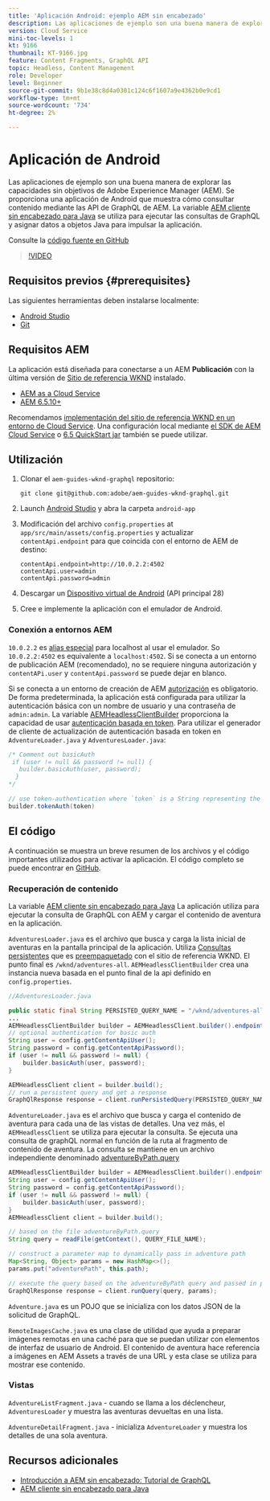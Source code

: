 ```yaml
---
title: 'Aplicación Android: ejemplo AEM sin encabezado'
description: Las aplicaciones de ejemplo son una buena manera de explorar las capacidades sin objetivos de Adobe Experience Manager (AEM). Se proporciona una aplicación de Android que muestra cómo consultar contenido mediante las API de GraphQL de AEM. El Apollo Client Android se utiliza para generar consultas de GraphQL y asignar datos a objetos de Swift para impulsar la aplicación. SwiftUI se utiliza para procesar una lista sencilla y una vista detallada del contenido.
version: Cloud Service
mini-toc-levels: 1
kt: 9166
thumbnail: KT-9166.jpg
feature: Content Fragments, GraphQL API
topic: Headless, Content Management
role: Developer
level: Beginner
source-git-commit: 9b1e38c8d4a0301c124c6f1607a9e4362b0e9cd1
workflow-type: tm+mt
source-wordcount: '734'
ht-degree: 2%

---
```



# Aplicación de Android

Las aplicaciones de ejemplo son una buena manera de explorar las capacidades sin objetivos de Adobe Experience Manager (AEM). Se proporciona una aplicación de Android que muestra cómo consultar contenido mediante las API de GraphQL de AEM. La variable [AEM cliente sin encabezado para Java](https://github.com/adobe/aem-headless-client-java) se utiliza para ejecutar las consultas de GraphQL y asignar datos a objetos Java para impulsar la aplicación.

Consulte la [código fuente en GitHub](https://github.com/adobe/aem-guides-wknd-graphql/tree/main/android-app)

>[!VIDEO](https://video.tv.adobe.com/v/338093/?quality=12&learn=on)

## Requisitos previos {#prerequisites}

Las siguientes herramientas deben instalarse localmente:

* [Android Studio](https://developer.android.com/studio)
* [Git](https://git-scm.com/)

## Requisitos AEM

La aplicación está diseñada para conectarse a un AEM **Publicación** con la última versión de [Sitio de referencia WKND](https://github.com/adobe/aem-guides-wknd/releases/latest) instalado.

* [AEM as a Cloud Service](https://experienceleague.adobe.com/docs/experience-manager-cloud-service/overview/introduction.html)
* [AEM 6.5.10+](https://experienceleague.adobe.com/docs/experience-manager-65/release-notes/service-pack/new-features-latest-service-pack.html?lang=es#service-pack)

Recomendamos [implementación del sitio de referencia WKND en un entorno de Cloud Service](https://experienceleague.adobe.com/docs/experience-manager-cloud-service/implementing/deploying/overview.html#coding-against-the-right-aem-version). Una configuración local mediante [el SDK de AEM Cloud Service](https://experienceleague.adobe.com/docs/experience-manager-learn/cloud-service/local-development-environment-set-up/overview.html) o [6.5 QuickStart jar](https://experienceleague.adobe.com/docs/experience-manager-learn/foundation/development/set-up-a-local-aem-development-environment.html?lang=en#install-local-aem-instances) también se puede utilizar.

## Utilización

1. Clonar el `aem-guides-wknd-graphql` repositorio:

   ```shell
   git clone git@github.com:adobe/aem-guides-wknd-graphql.git
   ```

1. Launch [Android Studio](https://developer.android.com/studio) y abra la carpeta `android-app`
1. Modificación del archivo `config.properties` at `app/src/main/assets/config.properties` y actualizar `contentApi.endpoint` para que coincida con el entorno de AEM de destino:

   ```plain
   contentApi.endpoint=http://10.0.2.2:4502
   contentApi.user=admin
   contentApi.password=admin
   ```

1. Descargar un [Dispositivo virtual de Android](https://developer.android.com/studio/run/managing-avds) (API principal 28)
1. Cree e implemente la aplicación con el emulador de Android.


### Conexión a entornos AEM

`10.0.2.2` es [alias especial](https://developer.android.com/studio/run/emulator-networking) para localhost al usar el emulador. So `10.0.2.2:4502` es equivalente a `localhost:4502`. Si se conecta a un entorno de publicación AEM (recomendado), no se requiere ninguna autorización y `contentAPi.user` y `contentApi.password` se puede dejar en blanco.

Si se conecta a un entorno de creación de AEM [autorización](https://github.com/adobe/aem-headless-client-java#using-authorization) es obligatorio. De forma predeterminada, la aplicación está configurada para utilizar la autenticación básica con un nombre de usuario y una contraseña de `admin:admin`. La variable [AEMHeadlessClientBuilder](https://github.com/adobe/aem-headless-client-java/blob/main/client/src/main/java/com/adobe/aem/graphql/client/AEMHeadlessClientBuilder.java) proporciona la capacidad de usar [autenticación basada en token](https://experienceleague.adobe.com/docs/experience-manager-learn/getting-started-with-aem-headless/authentication/overview.html). Para utilizar el generador de cliente de actualización de autenticación basada en token en `AdventureLoader.java` y `AdventuresLoader.java`:

```java
/* Comment out basicAuth
 if (user != null && password != null) {
   builder.basicAuth(user, password);
  }
*/

// use token-authentication where `token` is a String representing the token
builder.tokenAuth(token)
```

## El código

A continuación se muestra un breve resumen de los archivos y el código importantes utilizados para activar la aplicación. El código completo se puede encontrar en [GitHub](https://github.com/adobe/aem-guides-wknd-graphql/tree/main/android-app).

### Recuperación de contenido

La variable [AEM cliente sin encabezado para Java](https://github.com/adobe/aem-headless-client-java) La aplicación utiliza para ejecutar la consulta de GraphQL con AEM y cargar el contenido de aventura en la aplicación.

`AdventuresLoader.java` es el archivo que busca y carga la lista inicial de aventuras en la pantalla principal de la aplicación. Utiliza [Consultas persistentes](https://experienceleague.adobe.com/docs/experience-manager-learn/getting-started-with-aem-headless/graphql/video-series/graphql-persisted-queries.html) que es [preempaquetado](https://github.com/adobe/aem-guides-wknd/tree/master/ui.content/src/main/content/jcr_root/conf/wknd/settings/graphql/persistentQueries/adventures-all/_jcr_content) con el sitio de referencia WKND. El punto final es `/wknd/adventures-all`. `AEMHeadlessClientBuilder` crea una instancia nueva basada en el punto final de la api definido en `config.properties`.

```java
//AdventuresLoader.java

public static final String PERSISTED_QUERY_NAME = "/wknd/adventures-all";
...
AEMHeadlessClientBuilder builder = AEMHeadlessClient.builder().endpoint(config.getContentApiEndpoint());
// optional authentication for basic auth
String user = config.getContentApiUser();
String password = config.getContentApiPassword();
if (user != null && password != null) {
    builder.basicAuth(user, password);
}

AEMHeadlessClient client = builder.build();
// run a persistent query and get a response
GraphQlResponse response = client.runPersistedQuery(PERSISTED_QUERY_NAME);
```

`AdventureLoader.java` es el archivo que busca y carga el contenido de aventura para cada una de las vistas de detalles. Una vez más, el `AEMHeadlessClient` se utiliza para ejecutar la consulta. Se ejecuta una consulta de graphQL normal en función de la ruta al fragmento de contenido de aventura. La consulta se mantiene en un archivo independiente denominado [adventureByPath.query](https://github.com/adobe/aem-guides-wknd-graphql/blob/main/android-app/app/src/main/assets/adventureByPath.query)

```java
AEMHeadlessClientBuilder builder = AEMHeadlessClient.builder().endpoint(config.getContentApiEndpoint());
String user = config.getContentApiUser();
String password = config.getContentApiPassword();
if (user != null && password != null) {
    builder.basicAuth(user, password);
}
AEMHeadlessClient client = builder.build();

// based on the file adventureByPath.query
String query = readFile(getContext(), QUERY_FILE_NAME);

// construct a parameter map to dynamically pass in adventure path
Map<String, Object> params = new HashMap<>();
params.put("adventurePath", this.path);

// execute the query based on the adventureByPath query and passed in parameters
GraphQlResponse response = client.runQuery(query, params);
```

`Adventure.java` es un POJO que se inicializa con los datos JSON de la solicitud de GraphQL.

`RemoteImagesCache.java` es una clase de utilidad que ayuda a preparar imágenes remotas en una caché para que se puedan utilizar con elementos de interfaz de usuario de Android. El contenido de aventura hace referencia a imágenes en AEM Assets a través de una URL y esta clase se utiliza para mostrar ese contenido.

### Vistas

`AdventureListFragment.java` - cuando se llama a los déclencheur, `AdventuresLoader` y muestra las aventuras devueltas en una lista.

`AdventureDetailFragment.java` - inicializa `AdventureLoader` y muestra los detalles de una sola aventura.

## Recursos adicionales

* [Introducción a AEM sin encabezado: Tutorial de GraphQL](https://experienceleague.adobe.com/docs/experience-manager-learn/getting-started-with-aem-headless/graphql/multi-step/overview.html)
* [AEM cliente sin encabezado para Java](https://github.com/adobe/aem-headless-client-java)

